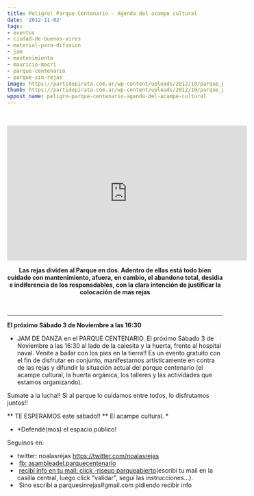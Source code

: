 ```yaml
---
title: Peligro! Parque Centenario - Agenda del acampe cultural
date: '2012-11-02'
tags:
- eventos
- ciudad-de-buenos-aires
- material-para-difusion
- jam
- mantenimiento
- mauricio-macri
- parque-centenario
- parque-sin-rejas
image: https://partidopirata.com.ar/wp-content/uploads/2012/10/parque_polis.jpg
thumb: https://partidopirata.com.ar/wp-content/uploads/2012/10/parque_polis-150x150.jpg
wppost_name: peligro-parque-centenario-agenda-del-acampe-cultural
---
```


&nbsp;

<iframe src="http://www.youtube.com/embed/167mxIb6Vdo" frameborder="0" width="560" height="315"></iframe>
<p style="text-align: center;"><strong>Las rejas dividen al Parque en dos. Adentro de ellas está todo bien cuidado con mantenimiento, afuera, en cambio, el abandono total, desidia e indiferencia de los responsdables, con la clara intención de justificar la colocación de mas rejas</strong></p>
&nbsp;

<hr />

<strong>El próximo Sábado 3 de Noviembre a las 16:30</strong>
<ul>
	<li>JAM DE DANZA en el PARQUE CENTENARIO.
El próximo Sábado 3 de Noviembre a las 16:30 al lado de la calesita y la huerta, frente al hospital naval.
Venite a bailar con los pies en la tierra!!
Es un evento gratuito con el fin de disfrutar en conjunto, manifestarnos artísticamente en contra de las rejas y difundir la situación actual del parque centenario (el acampe cultural, la huerta orgánica, los talleres y las actividades que estamos organizando).</li>
</ul>
Sumate a la lucha!! Si al parque lo cuidamos entre todos, lo disfrutamos juntos!!

** TE ESPERAMOS este sábado!! ** El acampe cultural. *

- *Defendé(mos) el espacio público!

Seguinos en:
<ul>
	<li>twitter: noalasrejas <a href="https://twitter.com/noalasrejas" target="_blank">https://twitter.com/noalasrejas</a></li>
	<li> <a href="http://www.facebook.com/asambleadel.parquecentenario" target="_blank">fb: asambleadel.parquecentenario</a></li>
	<li> <a href="https://lists.riseup.net/www/subscribe/parqueabierto" target="_blank">recibí info en tu mail: click -riseup parqueabierto</a>(escribí tu mail en la casilla central, luego click "validar", seguí las instrucciones...).</li>
	<li> Sino escribí a parquesinrejas#gmail.com pidiendo recibir info</li>
</ul>
